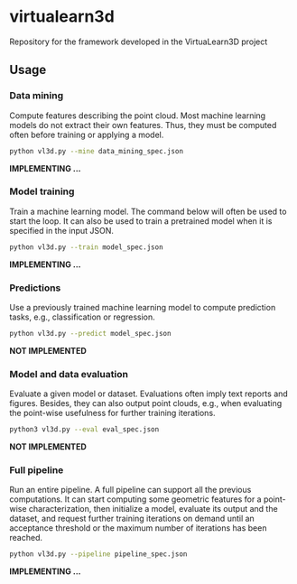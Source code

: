# virtualearn3d
Repository for the framework developed in the VirtuaLearn3D project

## Usage

### Data mining

Compute features describing the point cloud. Most machine learning models do
not extract their own features. Thus, they must be computed often before
training or applying a model.

```bash
python vl3d.py --mine data_mining_spec.json
```

**IMPLEMENTING ...**




### Model training

Train a machine learning model. The command below will often be used to start
the loop. It can also be used to train a pretrained model when it is specified
in the input JSON.


```bash
python vl3d.py --train model_spec.json
```
**IMPLEMENTING ...**




### Predictions

Use a previously trained machine learning model to compute prediction
tasks, e.g., classification or regression.

```bash
python vl3d.py --predict model_spec.json
```
**NOT IMPLEMENTED**




### Model and data evaluation

Evaluate a given model or dataset. Evaluations often imply text reports and
figures. Besides, they can also output point clouds, e.g., when evaluating the
point-wise usefulness for further training iterations.

```bash
python3 vl3d.py --eval eval_spec.json
```
**NOT IMPLEMENTED**




### Full pipeline

Run an entire pipeline. A full pipeline can support all the previous
computations. It can start computing some geometric features for a point-wise
characterization, then initialize a model, evaluate its output and the dataset,
and request further training iterations on demand until an acceptance threshold
or the maximum number of iterations has been reached.

```bash
python vl3d.py --pipeline pipeline_spec.json
```
**IMPLEMENTING ...**
